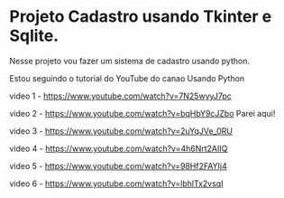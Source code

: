 # Projeto Cadastro usando Tkinter e Sqlite.

Nesse projeto vou fazer um sistema de cadastro usando python.

Estou seguindo o tutorial do YouTube do canao Usando Python

video 1 - https://www.youtube.com/watch?v=7N25wyyJ7pc

video 2 - https://www.youtube.com/watch?v=bqHbY9cJZbo  Parei aqui!

video 3 - https://www.youtube.com/watch?v=2uYqJVe_0RU

video 4 - https://www.youtube.com/watch?v=4h6Nrt2AIIQ

video 5 - https://www.youtube.com/watch?v=98Hf2FAYIj4

video 6 - https://www.youtube.com/watch?v=lbhlTx2vsqI
